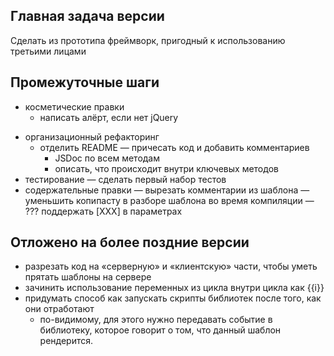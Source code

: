 Главная задача версии
---------------------
Cделать из прототипа фреймворк, пригодный к использованию третьими лицами

Промежуточные шаги
------------------
+ косметические правки
    + написать алёрт, если нет jQuery
- организационный рефакторинг
    + отделить README
    — причесать код и добавить комментариев
        + JSDoc по всем методам
        - описать, что происходит внутри ключевых методов
- тестирование
    — сделать первый набор тестов
- содержательные правки
    — вырезать комментарии из шаблона
    — уменьшить копипасту в разборе шаблона во время компиляции
    — ??? поддержать [XXX] в параметрах

Отложено на более поздние версии
--------------------------------
- разрезать код на «серверную» и «клиентскую» части, чтобы уметь прятать шаблоны на сервере
- зачинить использование переменных из цикла внутри цикла как {{i}}
- придумать способ как запускать скрипты библиотек после того, как они отработают
    - по-видимому, 
        для этого нужно передавать событие в библиотеку, 
        которое говорит о том, что данный шаблон рендерится.
